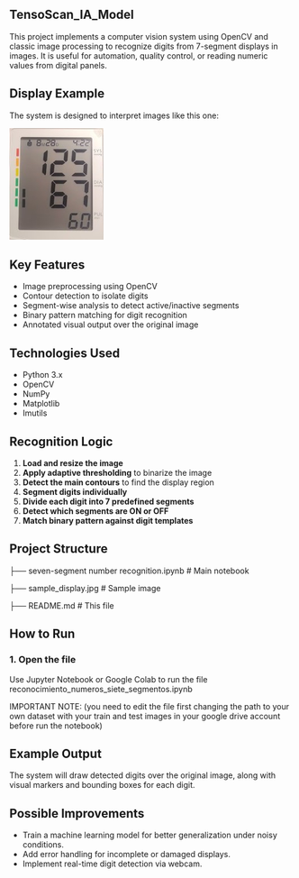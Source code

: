 ## TensoScan_IA_Model
This project implements a computer vision system using OpenCV and classic image processing to recognize digits from 7-segment displays in images. It is useful for automation, quality control, or reading numeric values from digital panels.

## Display Example

The system is designed to interpret images like this one:

![display-image](seven_segment_display.jpg)

## Key Features

- Image preprocessing using OpenCV
- Contour detection to isolate digits
- Segment-wise analysis to detect active/inactive segments
- Binary pattern matching for digit recognition
- Annotated visual output over the original image

## Technologies Used

- Python 3.x
- OpenCV
- NumPy
- Matplotlib
- Imutils

## Recognition Logic

1. **Load and resize the image**
2. **Apply adaptive thresholding** to binarize the image
3. **Detect the main contours** to find the display region
4. **Segment digits individually**
5. **Divide each digit into 7 predefined segments**
6. **Detect which segments are ON or OFF**
7. **Match binary pattern against digit templates**

## Project Structure

├── seven-segment number recognition.ipynb # Main notebook

├── sample_display.jpg # Sample image

├── README.md # This file

## How to Run

### 1. Open the file
Use Jupyter Notebook or Google Colab to run the file reconocimiento_numeros_siete_segmentos.ipynb

IMPORTANT NOTE: (you need to edit the file first changing the path to your own dataset with your train and test images in your google drive account before run the notebook)

## Example Output
The system will draw detected digits over the original image, along with visual markers and bounding boxes for each digit.

## Possible Improvements
- Train a machine learning model for better generalization under noisy conditions.
- Add error handling for incomplete or damaged displays.
- Implement real-time digit detection via webcam.
